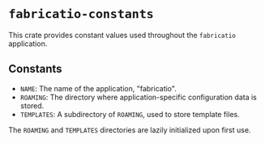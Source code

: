 # `fabricatio-constants`

This crate provides constant values used throughout the `fabricatio` application.

## Constants

- `NAME`: The name of the application, "fabricatio".
- `ROAMING`: The directory where application-specific configuration data is stored.
- `TEMPLATES`: A subdirectory of `ROAMING`, used to store template files.

The `ROAMING` and `TEMPLATES` directories are lazily initialized upon first use.